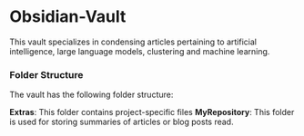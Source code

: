 # Obsidian-Vault

This vault specializes in condensing articles pertaining to artificial intelligence, large language models, clustering and machine learning.

### Folder Structure
The vault has the following folder structure:

**Extras**: This folder contains project-specific files 
**MyRepository**: This folder is used for storing summaries of articles or blog posts read.
